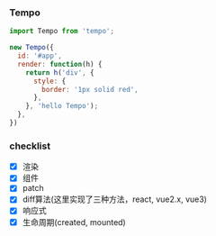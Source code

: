 ### Tempo

```javascript
import Tempo from 'tempo';

new Tempo({
  id: '#app',
  render: function(h) {
    return h('div', {
      style: {
        border: '1px solid red',
      },
    }, 'hello Tempo');
  },
})
```
### checklist
- [x] 渲染
- [x] 组件
- [x] patch
- [x] diff算法(这里实现了三种方法，react, vue2.x, vue3)
- [x] 响应式
- [x] 生命周期(created, mounted)